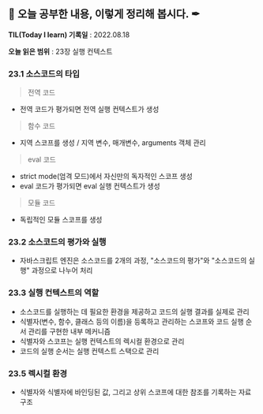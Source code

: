 ## 📕 오늘 공부한 내용, 이렇게 정리해 봅시다. ✒

**TIL(Today I learn) 기록일** : 2022.08.18

**오늘 읽은 범위** : 23장 실행 컨텍스트

### 23.1 소스코드의 타입
> 전역 코드
- 전역 코드가 평가되면 전역 실행 컨텍스트가 생성
> 함수 코드
- 지역 스코프를 생성 / 지역 변수, 매개변수, arguments 객체 관리
> eval 코드
- strict mode(엄격 모드)에서 자신만의 독자적인 스코프 생성
- eval 코드가 평가되면 eval 실행 컨텍스트가 생성
> 모듈 코드
- 독립적인 모듈 스코프를 생성

### 23.2 소스코드의 평가와 실행
- 자바스크립트 엔진은 소스코드를 2개의 과정, "소스코드의 평가"와 "소스코드의 실행" 과정으로 나누어 처리

### 23.3 실행 컨텍스트의 역할
- 소스코드를 실행하는 데 필요한 환경을 제공하고 코드의 실행 결과를 실제로 관리
- 식별자(변수, 함수, 클래스 등의 이름)을 등록하고 관리하는 스코프와 코드 실행 순서 관리를 구현한 내부 메커니즘
- 식별자와 스코프는 실행 컨텍스트의 렉시컬 환경으로 관리
- 코드의 실행 순서는 실행 컨텍스트 스택으로 관리

### 23.5 렉시컬 환경
- 식별자와 식별자에 바인딩된 값, 그리고 상위 스코프에 대한 참조를 기록하는 자료 구조


